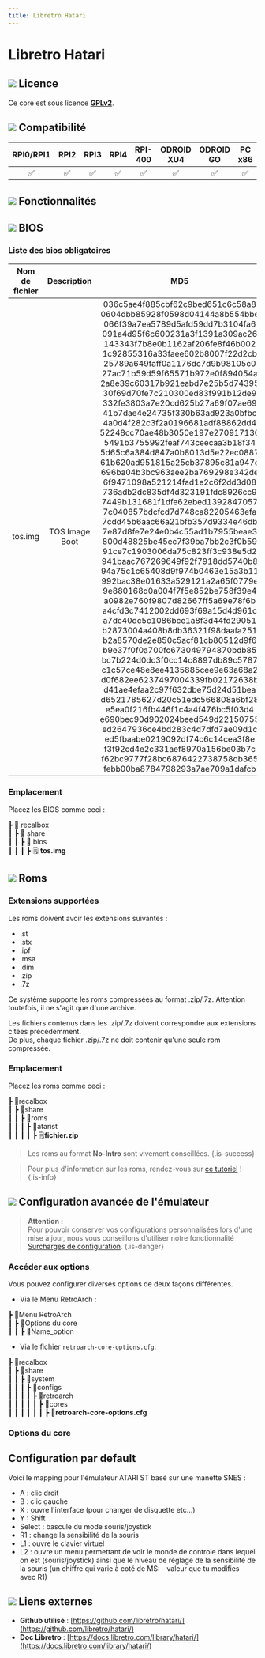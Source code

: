 ```yaml
---
title: Libretro Hatari
---
```


# Libretro Hatari

## 

## ![](/migration-images/emulateurs/ordinosaures/atari-st/gerald-g-parchment-background-or-border-5.svg) Licence

Ce core est sous licence [**GPLv2**](https://github.com/libretro/hatari/blob/master/readme.txt).

## ![](/migration-images/emulateurs/ordinosaures/atari-st/compatibility.png) Compatibilité

| RPI0/RPI1 | RPI2 | RPI3 | RPI4 | RPI-400 | ODROID XU4 | ODROID GO | PC x86 | PC X86\_64 |
| :---: | :---: | :---: | :---: | :---: | :---: | :---: | :---: | :---: |
| ✅ | ✅ | ✅ | ✅ | ✅ | ✅ | ✅ | ✅ | ✅ |

## ![](/migration-images/emulateurs/ordinosaures/atari-st/cogwheel-145804_640.png) Fonctionnalités



## ![](/migration-images/emulateurs/ordinosaures/atari-st/tqfp32.svg) BIOS

### Liste des bios obligatoires

| **Nom de fichier** | Description | MD5 | Fourni |
| :---: | :---: | :---: | :---: |
| tos.img | TOS Image Boot | 036c5ae4f885cbf62c9bed651c6c58a8 0604dbb85928f0598d04144a8b554bbe 066f39a7ea5789d5afd59dd7b3104fa6 091a4d95f6c600231a3f1391a309ac26 143343f7b8e0b1162af206fe8f46b002 1c92855316a33faee602b8007f22d2cb 25789a649faff0a1176dc7d9b98105c0 27ac71b59d59f65571b972e0f894054a 2a8e39c60317b921eabd7e25b5d74395 30f69d70fe7c210300ed83f991b12de9 332fe3803a7e20cd625b27a69f07ae69 41b7dae4e24735f330b63ad923a0bfbc 4a0d4f282c3f2a0196681adf88862dd4 52248cc70ae48b3050e197e270917130 5491b3755992feaf743ceecaa3b18f34 5d65c6a384d847a0b8013d5e22ec0887 61b620ad951815a25cb37895c81a947c 696ba04b3bc963aee2ba769298e342de 6f9471098a521214fad1e2c6f2dd3d08 736adb2dc835df4d323191fdc8926cc9 7449b131681f1dfe62ebed1392847057 7c040857bdcfcd7d748ca82205463efa 7cdd45b6aac66a21bfb357d9334e46db 7e87d8fe7e24e0b4c55ad1b7955beae3 800d48825be45ec7f39ba7bb2c3f0b59 91ce7c1903006da75c823ff3c938e5d2 941baac767269649f92f7918dd5740b8 94a75c1c65408d9f974b0463e15a3b11 992bac38e01633a529121a2a65f0779e 9e880168d0a004f7f5e852be758f39e4 a0982e760f9807d82667ff5a69e78f6b a4cfd3c7412002dd693f69a15d4d961c a7dc40dc5c1086bce1a8f3d44fd29051 b2873004a408b8db36321f98daafa251 b2a8570de2e850c5acf81cb80512d9f6 b9e37f0f0a700fc673049794870bdb85 bc7b224d0dc3f0cc14c8897db89c5787 c1c57ce48e8ee4135885cee9e63a68a2 d0f682ee6237497004339fb02172638b d41ae4efaa2c97f632dbe75d24d51bea d6521785627d20c51edc566808a6bf28 e5ea0f216fb446f1c4a4f476bc5f03d4 e690bec90d902024beed549d22150755 ed2647936ce4bd283c4d7dfd7ae09d1c ed5fbaabe0219092df74c6c14cea3f8e f3f92cd4e2c331aef8970a156be03b7c f62bc9777f28bc6876422738758db365 febb00ba8784798293a7ae709a1dafcb | ❌ |

### Emplacement

Placez les BIOS comme ceci :

┣ 📁 recalbox  
┃ ┣ 📁 share  
┃ ┃ ┣ 📁 bios  
┃ ┃ ┃ ┣ 🗒 **tos.img**  

## ![](/migration-images/emulateurs/ordinosaures/atari-st/rom-30098_640.png) Roms

### **Extensions supportées**

Les roms doivent avoir les extensions suivantes :

* .st
* .stx
* .ipf
* .msa
* .dim
* .zip
* .7z

Ce système supporte les roms compressées au format .zip/.7z. Attention toutefois, il ne s'agit que d'une archive.

Les fichiers contenus dans les .zip/.7z doivent correspondre aux extensions citées précédemment.  
De plus, chaque fichier .zip/.7z ne doit contenir qu'une seule rom compressée.

### **Emplacement**

Placez les roms comme ceci : 

┣ 📁recalbox  
┃ ┣ 📁share  
┃ ┃ ┣ 📁roms  
┃ ┃ ┃ ┣ 📁atarist  
┃ ┃ ┃ ┃ ┣ 🗒**fichier.zip**  


>Les roms au format **No-Intro** sont vivement conseillées.
{.is-success}


>Pour plus d'information sur les roms, rendez-vous sur [ce tutoriel](/fr/tutoriels/jeux/generalite/les-roms-et-les-isos) !
{.is-info}

## ![](/migration-images/emulateurs/ordinosaures/atari-st/hammer-28636_640.png) Configuration avancée de l'émulateur


>**Attention :**  
>Pour pouvoir conserver vos configurations personnalisées lors d'une mise à jour, nous vous conseillons d'utiliser notre fonctionnalité [Surcharges de configuration](/fr/usage-avance/surcharge-de-configuration).
{.is-danger}

### Accéder aux options

Vous pouvez configurer diverses options de deux façons différentes.

* Via le Menu RetroArch :

┣ 📁Menu RetroArch  
┃ ┣ 📁Options du core  
┃ ┃ ┣ 🧩Name\_option  

* Via le fichier `retroarch-core-options.cfg`:

┣ 📁recalbox  
┃ ┣ 📁share  
┃ ┃ ┣ 📁system  
┃ ┃ ┃ ┣ 📁configs  
┃ ┃ ┃ ┃ ┣ 📁retroarch  
┃ ┃ ┃ ┃ ┃ ┣ 📁cores  
┃ ┃ ┃ ┃ ┃ ┃ ┣ 🧩**retroarch-core-options.cfg**  

### Options du core

## **Configuration par default**

Voici le mapping pour l'émulateur ATARI ST basé sur une manette SNES :

* A : clic droit
* B : clic gauche
* X : ouvre l'interface \(pour changer de disquette etc...\)
* Y : Shift
* Select : bascule du mode souris/joystick
* R1 : change la sensibilité de la souris
* L1 : ouvre le clavier virtuel
* L2 : ouvre un menu permettant de voir le monde de controle dans lequel on est \(souris/joystick\) ainsi que le niveau de réglage de la sensibilité de la souris \(un chiffre qui varie à coté de MS: - valeur que tu modifies avec R1\)

## ![](/migration-images/emulateurs/ordinosaures/atari-st/kisspng-web-development-world-wide-web-computer-icons-webs-world-wide-web-icon-png-5ab05c24477216.4540070115215073642927.png) Liens externes

* **Github utilisé** : [https://github.com/libretro/hatari/](https://github.com/libretro/hatari/)
* **Doc Libretro** : [https://docs.libretro.com/library/hatari/](https://docs.libretro.com/library/hatari/)

